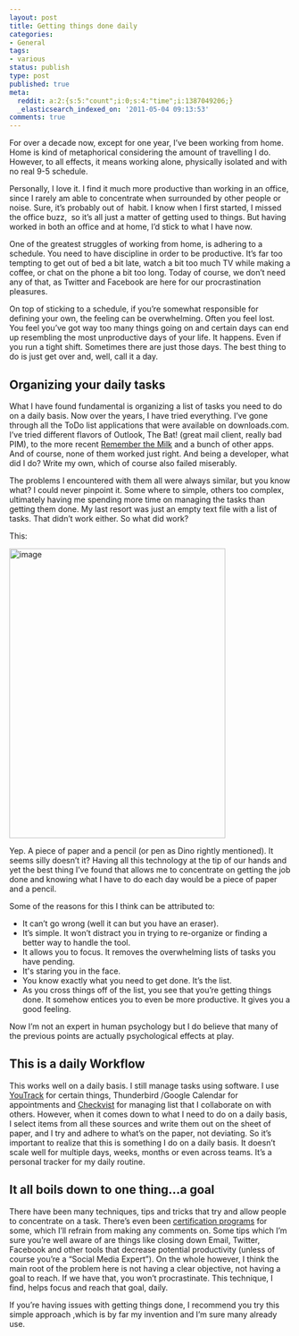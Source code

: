 ```yaml
---
layout: post
title: Getting things done daily
categories:
- General
tags:
- various
status: publish
type: post
published: true
meta:
  reddit: a:2:{s:5:"count";i:0;s:4:"time";i:1387049206;}
  _elasticsearch_indexed_on: '2011-05-04 09:13:53'
comments: true
---
```

For over a decade now, except for one year, I’ve been working from home. Home is kind of metaphorical considering the amount of travelling I do. However, to all effects, it means working alone, physically isolated and with no real 9-5 schedule.

Personally, I love it. I find it much more productive than working in an office, since I rarely am able to concentrate when surrounded by other people or noise. Sure, it’s probably out of  habit. I know when I first started, I missed the office buzz,  so it’s all just a matter of getting used to things. But having worked in both an office and at home, I’d stick to what I have now.

One of the greatest struggles of working from home, is adhering to a schedule. You need to have discipline in order to be productive. It’s far too tempting to get out of bed a bit late, watch a bit too much TV while making a coffee, or chat on the phone a bit too long. Today of course, we don’t need any of that, as Twitter and Facebook are here for our procrastination pleasures.

On top of sticking to a schedule, if you’re somewhat responsible for defining your own, the feeling can be overwhelming. Often you feel lost. You feel you’ve got way too many things going on and certain days can end up resembling the most unproductive days of your life. It happens. Even if you run a tight shift. Sometimes there are just those days. The best thing to do is just get over and, well, call it a day.
<h2>Organizing your daily tasks</h2>
What I have found fundamental is organizing a list of tasks you need to do on a daily basis. Now over the years, I have tried everything. I’ve gone through all the ToDo list applications that were available on downloads.com. I’ve tried different flavors of Outlook, The Bat! (great mail client, really bad PIM), to the more recent <a href="http://rememberthemilk.com">Remember the Milk</a> and a bunch of other apps. And of course, none of them worked just right. And being a developer, what did I do? Write my own, which of course also failed miserably.

The problems I encountered with them all were always similar, but you know what? I could never pinpoint it. Some where to simple, others too complex, ultimately having me spending more time on managing the tasks than getting them done. My last resort was just an empty text file with a list of tasks. That didn’t work either. So what did work?

This:

<a href="http://hhariri.files.wordpress.com/2011/05/image.png"><img style="display:inline;border:0;" title="image" src="http://hhariri.files.wordpress.com/2011/05/image_thumb.png" alt="image" width="387" height="518" border="0" /></a>

Yep. A piece of paper and a pencil (or pen as Dino rightly mentioned). It seems silly doesn’t it? Having all this technology at the tip of our hands and yet the best thing I’ve found that allows me to concentrate on getting the job done and knowing what I have to do each day would be a piece of paper and a pencil.

Some of the reasons for this I think can be attributed to:
<ul>
	<li>It can’t go wrong (well it can but you have an eraser).</li>
	<li>It’s simple. It won’t distract you in trying to re-organize or finding a better way to handle the tool.</li>
	<li>It allows you to focus. It removes the overwhelming lists of tasks you have pending.</li>
	<li>It's staring you in the face.</li>
	<li>You know exactly what you need to get done. It’s the list.</li>
	<li>As you cross things off of the list, you see that you’re getting things done. It somehow entices you to even be more productive. It gives you a good feeling.</li>
</ul>
Now I’m not an expert in human psychology but I do believe that many of the previous points are actually psychological effects at play.
<h2></h2>
<h2>This is a daily Workflow</h2>
This works well on a daily basis. I still manage tasks using software. I use <a href="http://www.jetbrains.com/youtrack">YouTrack</a> for certain things, Thunderbird /Google Calendar for appointments and <a href="http://checkvist.com">Checkvist</a> for managing list that I collaborate on with others. However, when it comes down to what I need to do on a daily basis, I select items from all these sources and write them out on the sheet of paper, and I try and adhere to what’s on the paper, not deviating. So it’s important to realize that this is something I do on a daily basis. It doesn’t scale well for multiple days, weeks, months or even across teams. It’s a personal tracker for my daily routine.
<h2>It all boils down to one thing…a goal</h2>
There have been many techniques, tips and tricks that try and allow people to concentrate on a task. There’s even been <a href="http://www.pomodorotechnique.com/">certification programs</a> for some, which I’ll refrain from making any comments on. Some tips which I’m sure you’re well aware of are things like closing down Email, Twitter, Facebook and other tools that decrease potential productivity (unless of course you’re a “Social Media Expert”). On the whole however, I think the main root of the problem here is not having a clear objective, not having a goal to reach. If we have that, you won’t procrastinate. This technique, I find, helps focus and reach that goal, daily.

If you’re having issues with getting things done, I recommend you try this simple approach ,which is by far my invention and I’m sure many already use.

